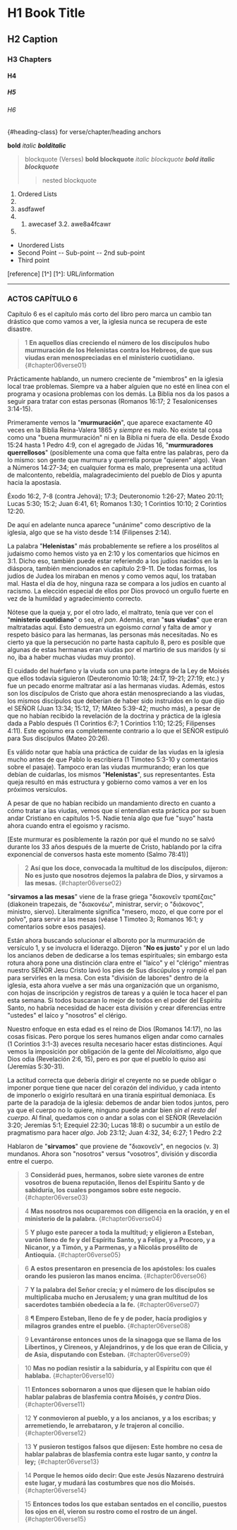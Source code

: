 # H1 Book Title
## H2 Caption
### H3 Chapters
#### H4
##### H5
###### H6

{#heading-class} for verse/chapter/heading anchors

**bold**
*italic*
***bolditalic***

> blockquote (Verses) **bold blockquote** *italic blockquote* ***bold italic blockquote***
>> nested blockquote

1. Ordered Lists
2.
3. asdfawef
3. 1. awecasef
3.2. awe8a4fcawr
4.

- Unordered Lists
- Second Point
-- Sub-point
-- 2nd sub-point
- Third point

[reference] [1^]
[1^]: URL/information

------------

### ACTOS CAPÍTULO 6

Capítulo 6 es el capítulo más corto del libro pero marca un cambio tan drástico que como vamos a ver, la iglesia nunca se recupera de este disastre.

>1 **En aquellos días creciendo el número de los discípulos hubo murmuración de los Helenistas contra los Hebreos, de que sus viudas eran menospreciadas en el ministerio cuotidiano.** {#chapter06verse01}

Prácticamente hablando, un numero creciente de "miembros" en la iglesia local trae problemas. Siempre va a haber alguien que no esté en línea con el programa y ocasiona problemas con los demás. La Biblia nos da los pasos a seguir para tratar con estas personas (Romanos 16:17; 2 Tesalonicenses 3:14-15).

Primeramente vemos la "**murmuración**", que aparece exactamente 40 veces en la Biblia Reina-Valera 1865 y *siempre* es malo. No existe tal cosa como una "buena murmuración" ni en la Biblia ni fuera de ella. Desde Éxodo 15:24 hasta 1 Pedro 4:9, con el agregado de Júdas 16, "**murmuradores querrellosos**" (posiblemente una coma que falta entre las palabras, pero da lo mismo: son gente que murmura y querrella porque "quieren" algo). Vean a Números 14:27-34; en cualquier forma es malo, prepresenta una actitud de malcontento, rebeldía, malagradecimiento del pueblo de Dios y apunta hacia la apostasía.

Éxodo 16:2, 7-8 (contra Jehová); 17:3; Deuteronomio 1:26-27; Mateo 20:11; Lucas 5:30; 15:2; Juan 6:41, 61; Romanos 1:30; 1 Corintios 10:10; 2 Corintios 12:20.

De aquí en adelante nunca aparece "unánime" como descriptivo de la iglesia, algo que se ha visto desde 1:14 (Filipenses 2:14).

La palabra "**Helenistas**" más probablemente se refiere a los prosélitos al judaismo como hemos visto ya en 2:10 y los comentarios que hicimos en 3:1. Dicho eso, también puede estar referiendo a los judíos nacidos en la diáspora, también mencionados en capítulo 2:9-11. De todas formas, los judíos de Judea los miraban en menos y como vemos aquí, los trataban mal. Hasta el día de hoy, ninguna raza se compara a los judíos en cuanto al racismo. La elección especial de ellos por Dios provocó un orgullo fuerte en vez de la humildad y agradecimiento correcto.

Nótese que la queja y, por el otro lado, el maltrato, tenía que ver con el "**ministerio cuotidiano**" o sea, *el pan*. Además, eran "**sus viudas**" que eran maltratadas aquí. Esto demuestra un egoismo *carnal* y falta de amor y respeto básico para las hermanas, las personas más necesitadas. No es cierto ya que la persecución no parte hasta capítulo 8, pero es posible que algunas de estas hermanas eran viudas por el martirio de sus maridos (y si no, iba a haber muchas viudas muy pronto).

El cuidado del huérfano y la viuda son una parte íntegra de la Ley de Moisés que ellos todavía siguieron (Deuteronomio 10:18; 24:17, 19-21; 27:19; etc.) y fue un pecado enorme maltratar así a las hermanas viudas. Además, estos son los discípulos de Cristo que ahora están menospreciando a las viudas, los mismos discípulos que deberían de haber sido instruidos en lo que dijo el SEÑOR (Juan 13:34; 15:12, 17; MAteo 5:39-42; mucho más), a pesar de que no habían recibido la revelación de la doctrina y práctica de la iglesia dada a Pablo después (1 Corintios 6:7; 1 Corintios 1:10; 12:25; Filipenses 4:11). Este egoismo era completemente contrario a lo que el SEÑOR estipuló para Sus discípulos (Mateo 20:26).

Es válido notar que había una práctica de cuidar de las viudas en la iglesia mucho antes de que Pablo lo escribiera (1 Timoteo 5:3-10 y comentarios sobre el pasaje). Tampoco eran las viudas murmurando; eran los que debían de cuidarlas, los mismos "**Helenistas**", sus representantes. Esta queja resultó en más estructura y gobierno como vamos a ver en los próximos versículos.

A pesar de que no habían recibido un mandamiento directo en cuanto a cómo tratar a las viudas, vemos que sí entendían esta práctica por su buen andar Cristiano en capítulos 1-5. Nadie tenía algo que fue "suyo" hasta ahora cuando entra el egoismo y racismo.

[Este murmurar es posiblemente la razón por qué el mundo no se salvó durante los 33 años después de la muerte de Cristo, hablando por la cifra exponencial de conversos hasta este momento (Salmo 78:41)]

>2 **Así que los doce, convocada la multitud de los discípulos, dijeron: No es justo que nosotros dejemos la palabra de Dios, y sirvamos a las mesas.** {#chapter06verse02}

"**sirvamos a las mesas**" viene de la frase griega "διακονεῖν τραπέζαις" (diakonein trapezais, de "διακονέω", ministrar, servir; o "διάκονος", ministro, siervo). Literalmente significa "mesero, mozo, el que corre por el polvo", para servir a las mesas (véase 1 Timoteo 3; Romanos 16:1; y comentarios sobre esos pasajes).

Están ahora buscando solucionar el alboroto por la murmuración de versículo 1, y se involucra el liderazgo. Dijeron "**No es justo**" y por el un lado los ancianos deben de dedicarse a los temas espirituales; sin embargo esta rotura ahora pone una distinción clara entre el "laíco" y el "clérigo" mientras nuestro SEÑOR Jesu Cristo lavó los pies de Sus discúpulos y rompió el pan para servirles en la mesa. Con esta "división de labores" dentro de la iglesia, esta ahora vuelve a ser más una organización que un organismo, con hojas de inscripción y registros de tareas y a quién le toca hacer el pan esta semana. Si todos buscaran lo mejor de todos en el poder del Espíritu Santo, no habría necesidad de hacer esta división y crear diferencias entre "ustedes" el laíco y "nosotros" el clérigo.

Nuestro enfoque en esta edad es el reino de Dios (Romanos 14:17), no las cosas físicas. Pero porque los seres humanos eligen andar como carnales (1 Corintios 3:1-3) aveces resulta necesario hacer estas distinciones. Aquí vemos la imposición por obligación de la gente del *Nicolaitismo*, algo que Dios odia (Revelación 2:6, 15), pero es por que el pueblo lo quiso así (Jeremías 5:30-31).

La actitud correcta que debería dirigir el creyente no se puede obligar o imponer porque tiene que nacer del corazón del individuo, y cada intento de imponerlo o exigirlo resultará en una tiranía espiritual demoniaca. Es parte de la paradoja de la iglesia: debemos de andar bien todos juntos, pero ya que el cuerpo no lo quiere, ninguno puede andar bien *sin el resto del cuerpo*. Al final, quedamos con o andar a solas con el SEÑOR (Revelación 3:20; Jeremías 5:1; Ezequiel 22:30; Lucas 18:8) o sucumbir a un estilo de pragmatismo para hacer *algo*. Job 23:12; Juan 4:32, 34; 6:27; 1 Pedro 2:2

Hablaron de "**sirvamos**" que proviene de "διακονεῖν", en negocios (v. 3) mundanos. Ahora son "nosotros" versus "vosotros", división y discordia entre el cuerpo. 

>3 **Considerád pues, hermanos, sobre siete varones de entre vosotros de buena reputación, llenos del Espíritu Santo y de sabiduría, los cuales pongamos sobre este negocio.** {#chapter06verse03}



>4 **Mas nosotros nos ocuparemos con diligencia en la oración, y en el ministerio de la palabra.** {#chapter06verse04}



>5 **Y plugo este parecer a toda la multitud; y eligieron a Esteban, varón lleno de fe y del Espíritu Santo, y a Felipe, y a Procoro, y a Nicanor, y a Timón, y a Parmenas, y a Nicolás prosélito de Antioquía.** {#chapter06verse05}



>6 **A estos presentaron en presencia de los apóstoles: los cuales orando les pusieron las manos encima.** {#chapter06verse06}



>7 **Y la palabra del Señor crecía; y el número de los discípulos se multiplicaba mucho en Jerusalem; y una gran multitud de los sacerdotes también obedecía a la fe.** {#chapter06verse07}



>8 **¶ Empero Esteban, lleno de fe y de poder, hacía prodigios y milagros grandes entre el pueblo.** {#chapter06verse08}



>9 **Levantáronse entonces unos de la sinagoga que se llama de los Libertinos, y Cireneos, y Alejandrinos, y de los que eran de Cilicia, y de Asia, disputando con Esteban.** {#chapter06verse09}



>10 **Mas no podían resistir a la sabiduría, y al Espíritu con que él hablaba.** {#chapter06verse10}



>11 **Entonces sobornaron a unos que dijesen que le habían oído hablar palabras de blasfemia contra Moisés, y *contra* Dios.** {#chapter06verse11}



>12 **Y conmovieron al pueblo, y a los ancianos, y a los escribas; y arremetiendo, le arrebataron, y *le* trajeron al concilio.** {#chapter06verse12}



>13 **Y pusieron testigos falsos que dijesen: Este hombre no cesa de hablar palabras de blasfemia contra este lugar santo, y *contra* la ley;** {#chapter06verse13}



>14 **Porque le hemos oído decir: Que este Jesús Nazareno destruirá este lugar, y mudará las costumbres que nos dio Moisés.** {#chapter06verse14}



>15 **Entonces todos los que estaban sentados en el concilio, puestos los ojos en él, vieron su rostro como el rostro de un ángel.** {#chapter06verse15}

